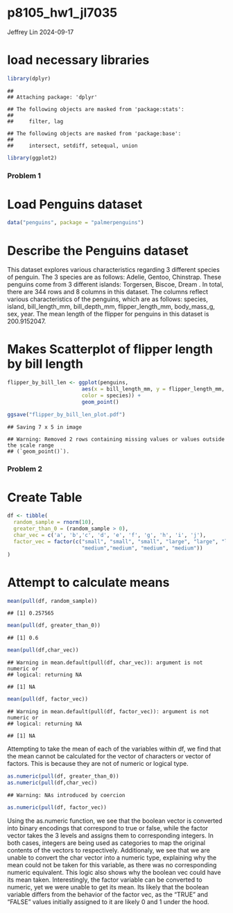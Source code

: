 p8105_hw1_jl7035
================
Jeffrey Lin
2024-09-17

# load necessary libraries

``` r
library(dplyr)
```

    ## 
    ## Attaching package: 'dplyr'

    ## The following objects are masked from 'package:stats':
    ## 
    ##     filter, lag

    ## The following objects are masked from 'package:base':
    ## 
    ##     intersect, setdiff, setequal, union

``` r
library(ggplot2)
```

### Problem 1

# Load Penguins dataset

``` r
data("penguins", package = "palmerpenguins")
```

# Describe the Penguins dataset

This dataset explores various characteristics regarding 3 different
species of penguin. The 3 species are as follows: Adelie, Gentoo,
Chinstrap. These penguins come from 3 different islands: Torgersen,
Biscoe, Dream . In total, there are 344 rows and 8 columns in this
dataset. The columns reflect various characteristics of the penguins,
which are as follows: species, island, bill_length_mm, bill_depth_mm,
flipper_length_mm, body_mass_g, sex, year. The mean length of the
flipper for penguins in this dataset is 200.9152047.

# Makes Scatterplot of flipper length by bill length

``` r
flipper_by_bill_len <- ggplot(penguins, 
                        aes(x = bill_length_mm, y = flipper_length_mm, 
                        color = species)) + 
                        geom_point()

ggsave("flipper_by_bill_len_plot.pdf")
```

    ## Saving 7 x 5 in image

    ## Warning: Removed 2 rows containing missing values or values outside the scale range
    ## (`geom_point()`).

### Problem 2

# Create Table

``` r
df <- tibble(
  random_sample = rnorm(10),
  greater_than_0 = (random_sample > 0),
  char_vec = c('a', 'b','c', 'd', 'e', 'f', 'g', 'h', 'i', 'j'),
  factor_vec = factor(c("small", "small", "small", "large", "large", "large",
                        "medium","medium", "medium", "medium"))
)
```

# Attempt to calculate means

``` r
mean(pull(df, random_sample))
```

    ## [1] 0.257565

``` r
mean(pull(df, greater_than_0))
```

    ## [1] 0.6

``` r
mean(pull(df,char_vec))
```

    ## Warning in mean.default(pull(df, char_vec)): argument is not numeric or
    ## logical: returning NA

    ## [1] NA

``` r
mean(pull(df, factor_vec))
```

    ## Warning in mean.default(pull(df, factor_vec)): argument is not numeric or
    ## logical: returning NA

    ## [1] NA

Attempting to take the mean of each of the variables within df, we find
that the mean cannot be calculated for the vector of characters or
vector of factors. This is because they are not of numeric or logical
type.

``` r
as.numeric(pull(df, greater_than_0))
as.numeric(pull(df,char_vec))
```

    ## Warning: NAs introduced by coercion

``` r
as.numeric(pull(df, factor_vec))
```

Using the as.numeric function, we see that the boolean vector is
converted into binary encodings that correspond to true or false, while
the factor vector takes the 3 levels and assigns them to corresponding
integers. In both cases, integers are being used as categories to map
the original contents of the vectors to respectively. Additionaly, we
see that we are unable to convert the char vector into a numeric type,
explaining why the mean could not be taken for this variable, as there
was no corresponding numeric equivalent. This logic also shows why the
boolean vec could have its mean taken. Interestingly, the factor
variable can be converted to numeric, yet we were unable to get its
mean. Its likely that the boolean variable differs from the behavior of
the factor vec, as the “TRUE” and “FALSE” values initially assigned to
it are likely 0 and 1 under the hood.
